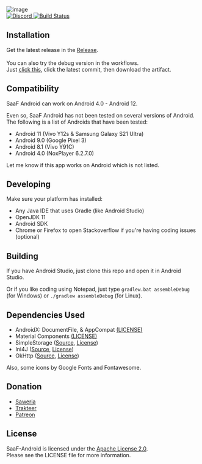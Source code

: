 <p>
  <img src="https://repository-images.githubusercontent.com/374664892/2808cf99-1094-4c91-b785-1f695165bd2f" alt="image" />
  <br/>
  <a href="https://discord.gg/nVXqAJD">
    <img src="https://discordapp.com/api/guilds/727819855222407239/widget.png?style=shield" alt="Discord" />
  </a>
  <a href="https://github.com/Shumi-Project/SaaF-Android/actions">
    <img src="https://github.com/Shumi-Project/SaaF-Android/workflows/Build/badge.svg" alt="Build Status" />
  </a>
</p>

<h2 id="installation">Installation</h2>
<p>
  Get the latest release in the <a href="../../releases/latest">Release</a>.
  <br/>
  <br/>
  You can also try the debug version in the workflows.
  <br/>
  Just <a href="../../actions">click this</a>, click the latest commit, then download the artifact.
</p>

## Compatibility
SaaF Android can work on Android 4.0 - Android 12.  

Even so, SaaF Android has not been tested on several versions of Android.  
The following is a list of Androids that have been tested:
- Android 11 (Vivo Y12s & Samsung Galaxy S21 Ultra)
- Android 9.0 (Google Pixel 3)
- Android 8.1 (Vivo Y91C)
- Android 4.0 (NoxPlayer 6.2.7.0)

Let me know if this app works on Android which is not listed.

## Developing
Make sure your platform has installed:
- Any Java IDE that uses Gradle (like Android Studio)
- OpenJDK 11
- Android SDK
- Chrome or Firefox to open Stackoverflow if you're having coding issues (optional)

## Building
If you have Android Studio, just clone this repo and open it in Android Studio.

Or if you like coding using Notepad, just type `gradlew.bat assembleDebug` (for Windows) or `./gradlew assembleDebug` (for Linux).

## Dependencies Used
- AndroidX: DocumentFile, & AppCompat [(LICENSE)](https://opensource.org/licenses/Apache-2.0)
- Material Components [(LICENSE)](https://opensource.org/licenses/Apache-2.0)
- SimpleStorage ([Source](https://github.com/anggrayudi/SimpleStorage), [License](https://opensource.org/licenses/Apache-2.0))
- Ini4J ([Source](http://ini4j.sourceforge.net/), [License](https://opensource.org/licenses/Apache-2.0))
- OkHttp ([Source](https://github.com/square/okhttp), [License](https://opensource.org/licenses/Apache-2.0))

Also, some icons by Google Fonts and Fontawesome.

<h2 id="donation">Donation</h2>
<ul>
<li><a href="https://saweria.co/AozoraDev">Saweria</a></li>
<li><a href="https://trakteer.id/AozoraDev">Trakteer</a></li>
<li><a href="https://patreon.com/AozoraDev">Patreon<a></li>
</ul>

<h2 id="license">License</h2>
<p>SaaF-Android is licensed under the <a href="https://opensource.org/licenses/apache-2.0">Apache License 2.0</a>.
<br/>
Please see the LICENSE file for more information.</p>
